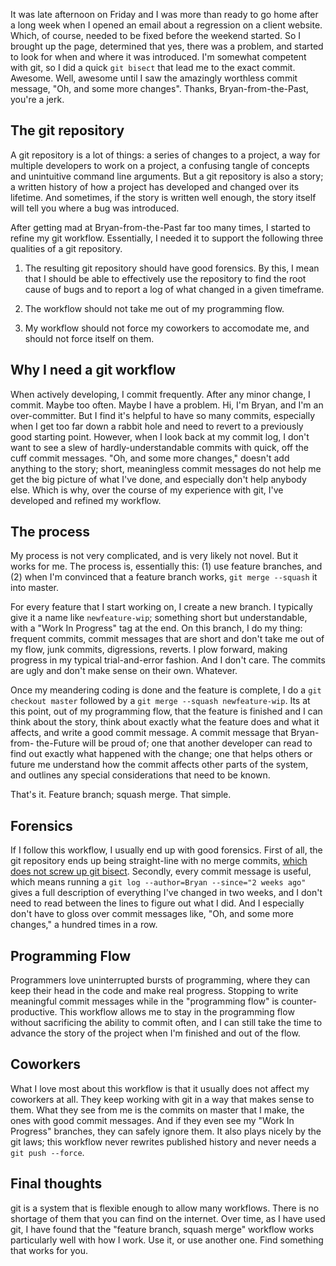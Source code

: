 It was late afternoon on Friday and I was more than ready to go home after a
long week when I opened an email about a regression on a client website.
Which, of course, needed to be fixed before the weekend started. So I brought
up the page, determined that yes, there was a problem, and started to look for
when and where it was introduced. I'm somewhat competent with git, so I did a
quick `git bisect` that lead me to the exact commit. Awesome. Well, awesome
until I saw the amazingly worthless commit message, "Oh, and some more
changes". Thanks, Bryan-from-the-Past, you're a jerk.

## The git repository

A git repository is a lot of things: a series of changes to a project, a way
for multiple developers to work on a project, a confusing tangle of concepts
and unintuitive command line arguments. But a git repository is also a story;
a written history of how a project has developed and changed over its
lifetime. And sometimes, if the story is written well enough, the story itself
will tell you where a bug was introduced.

After getting mad at Bryan-from-the-Past far too many times, I started to
refine my git workflow. Essentially, I needed it to support the following
three qualities of a git repository.

1. The resulting git repository should have good forensics. By this, I mean
that I should be able to effectively use the repository to find the root cause
of bugs and to report a log of what changed in a given timeframe.

2. The workflow should not take me out of my programming flow.

3. My workflow should not force my coworkers to accomodate me, and should not
force itself on them.

## Why I need a git workflow

When actively developing, I commit frequently. After any minor change, I
commit. Maybe too often. Maybe I have a problem. Hi, I'm Bryan, and I'm an
over-committer. But I find it's helpful to have so many commits, especially
when I get too far down a rabbit hole and need to revert to a previously good
starting point. However, when I look back at my commit log, I don't want to
see a slew of hardly-understandable commits with quick, off the cuff commit
messages. "Oh, and some more changes," doesn't add anything to the story;
short, meaningless commit messages do not help me get the big picture of what
I've done, and especially don't help anybody else. Which is why, over the
course of my experience with git, I've developed and refined my workflow.

## The process

My process is not very complicated, and is very likely not novel. But it works
for me. The process is, essentially this: (1) use feature branches, and (2)
when I'm convinced that a feature branch works, `git merge --squash` it into
master.

For every feature that I start working on, I create a new branch. I typically
give it a name like `newfeature-wip`; something short but understandable, with
a "Work In Progress" tag at the end. On this branch, I do my thing: frequent
commits, commit messages that are short and don't take me out of my flow, junk
commits, digressions, reverts. I plow forward, making progress in my typical
trial-and-error fashion. And I don't care. The commits are ugly and don't make
sense on their own. Whatever.

Once my meandering coding is done and the feature is complete, I do a `git
checkout master` followed by a  `git merge --squash newfeature-wip`. Its at
this point, out of my programming flow, that the feature is finished and I can
think about the story, think about exactly what the feature does and what it
affects, and write a good commit message. A commit message that Bryan-from-
the-Future will be proud of; one that another developer can read to find out
exactly what happened with the change; one that helps others or future me
understand how the commit affects other parts of the system, and outlines any
special considerations that need to be known.

That's it. Feature branch; squash merge. That simple.

## Forensics

If I follow this workflow, I usually end up with good forensics. First of all,
the git repository ends up being straight-line with no merge commits, [which
does not screw up git bisect](https://sandofsky.com/blog/git-workflow.html).
Secondly, every commit message is useful, which means running a `git log
--author=Bryan --since="2 weeks ago"` gives a full description of everything
I've changed in two weeks, and I don't need to read between the lines to
figure out what I did. And I especially don't have to gloss over commit
messages like, "Oh, and some more changes," a hundred times in a row.

## Programming Flow

Programmers love uninterrupted bursts of programming, where they can keep
their head in the code and make real progress. Stopping to write meaningful
commit messages while in the "programming flow" is counter-productive. This
workflow allows me to stay in the programming flow without sacrificing the
ability to commit often, and I can still take the time to advance the story of
the project when I'm finished and out of the flow.

## Coworkers

What I love most about this workflow is that it usually does not affect my
coworkers at all. They keep working with git in a way that makes sense to
them. What they see from me is the commits on master that I make, the ones
with good commit messages. And if they even see my "Work In Progress"
branches, they can safely ignore them. It also plays nicely by the git laws;
this workflow never rewrites published history and never needs a `git push
--force`.

## Final thoughts

git is a system that is flexible enough to allow many workflows. There is no
shortage of them that you can find on the internet. Over time, as I have used
git, I have found that the "feature branch, squash merge" workflow works
particularly well with how I work. Use it, or use another one. Find something
that works for you.
